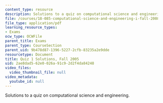```yaml
---
content_type: resource
description: Solutions to a quiz on computational science and engineering.
file: /courses/18-085-computational-science-and-engineering-i-fall-2008/2ae8dad562e0026a91c92d2f4da84248_q1sols18085f05.pdf
file_type: application/pdf
learning_resource_types:
- Exams
ocw_type: OCWFile
parent_title: Exams
parent_type: CourseSection
parent_uid: 9b478d87-1396-5227-2cfb-83235a2e9dde
resourcetype: Document
title: Quiz 1 Solutions, Fall 2005
uid: 2ae8dad5-62e0-026a-91c9-2d2f4da84248
video_files:
  video_thumbnail_file: null
video_metadata:
  youtube_id: null
---
```

Solutions to a quiz on computational science and engineering.

